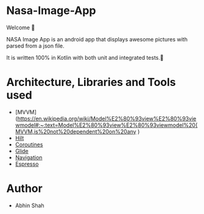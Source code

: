 # Nasa-Image-App

Welcome 👋

NASA Image App is an android app that displays awesome pictures with parsed from a json file.

It is written 100% in Kotlin with both unit and integrated tests.🙂


# Architecture, Libraries and Tools used

* [MVVM](https://en.wikipedia.org/wiki/Model%E2%80%93view%E2%80%93viewmodel#:~:text=Model%E2%80%93view%E2%80%93viewmodel%20(MVVM,is%20not%20dependent%20on%20any )
* [Hilt](https://developer.android.com/training/dependency-injection/hilt-android )
* [Coroutines](https://developer.android.com/kotlin/coroutines#:~:text=A%20coroutine%20is%20a%20concurrency,established%20concepts%20from%20other%20languages. )
* [Glide](https://github.com/bumptech/glide )
* [Navigation](https://developer.android.com/guide/navigation?gclid=CjwKCAjw9NeXBhAMEiwAbaY4lg1sS-dHD7Vq41AnR8_dqHQyESFx41RdIT3kah6Q7RS55AWQyBF1JhoCtksQAvD_BwE&gclsrc=aw.ds )
* [Espresso](https://developer.android.com/training/testing/espresso )

# Author

* Abhin Shah
